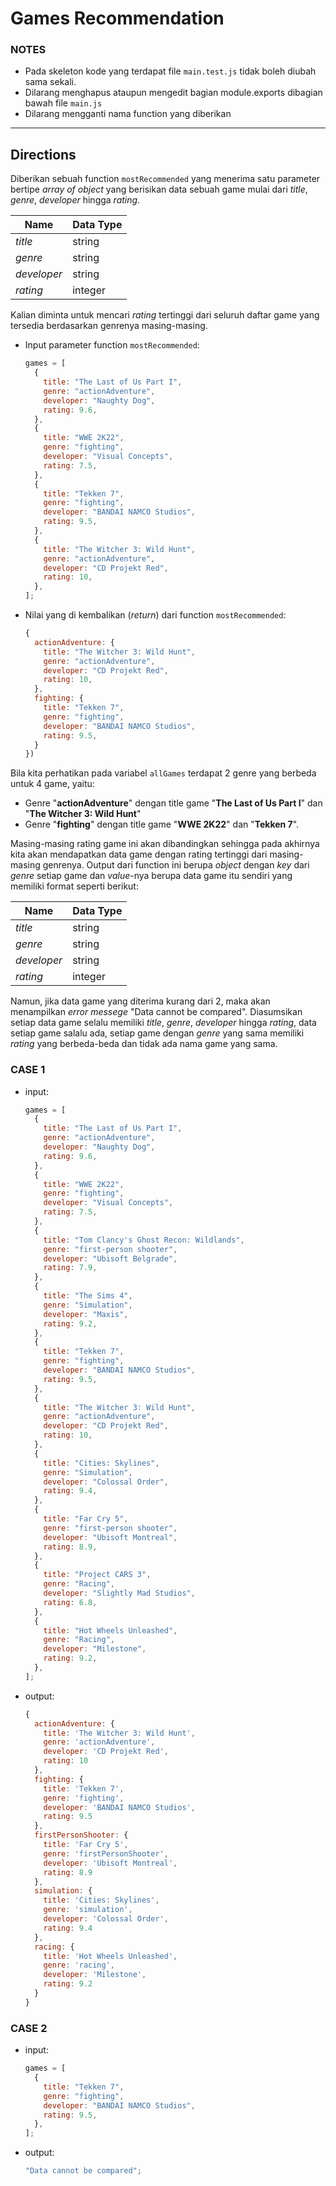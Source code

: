 # Games Recommendation

### NOTES

- Pada skeleton kode yang terdapat file `main.test.js` tidak boleh diubah sama sekali.
- Dilarang menghapus ataupun mengedit bagian module.exports dibagian bawah file `main.js`
- Dilarang mengganti nama function yang diberikan

---

## Directions

Diberikan sebuah function `mostRecommended` yang menerima satu parameter bertipe _array of object_ yang berisikan data sebuah game mulai dari _title_, _genre_, _developer_ hingga _rating_.

| Name        | Data Type |
| ----------- | --------- |
| _title_     | string    |
| _genre_     | string    |
| _developer_ | string    |
| _rating_    | integer   |

 Kalian diminta untuk mencari _rating_ tertinggi dari seluruh daftar game yang tersedia berdasarkan genrenya masing-masing.

- Input parameter function `mostRecommended`:

  ```js
  games = [
    {
      title: "The Last of Us Part I",
      genre: "actionAdventure",
      developer: "Naughty Dog",
      rating: 9.6,
    },
    {
      title: "WWE 2K22",
      genre: "fighting",
      developer: "Visual Concepts",
      rating: 7.5,
    },
    {
      title: "Tekken 7",
      genre: "fighting",
      developer: "BANDAI NAMCO Studios",
      rating: 9.5,
    },
    {
      title: "The Witcher 3: Wild Hunt",
      genre: "actionAdventure",
      developer: "CD Projekt Red",
      rating: 10,
    },
  ];
  ```

- Nilai yang di kembalikan (_return_) dari function `mostRecommended`:

  ```js
  {
    actionAdventure: {
      title: "The Witcher 3: Wild Hunt",
      genre: "actionAdventure",
      developer: "CD Projekt Red",
      rating: 10,
    },
    fighting: {
      title: "Tekken 7",
      genre: "fighting",
      developer: "BANDAI NAMCO Studios",
      rating: 9.5,
    }
  })
  ```

Bila kita perhatikan pada variabel `allGames` terdapat 2 genre yang berbeda untuk 4 game, yaitu:

- Genre "**actionAdventure**" dengan title game "**The Last of Us Part I**" dan "**The Witcher 3: Wild Hunt**"
- Genre "**fighting**" dengan title game "**WWE 2K22**" dan "**Tekken 7**".

Masing-masing rating game ini akan dibandingkan sehingga pada akhirnya kita akan mendapatkan data game dengan rating tertinggi dari masing-masing genrenya. Output dari function ini berupa _object_ dengan _key_ dari _genre_ setiap game dan _value_-nya berupa data game itu sendiri yang memiliki format seperti berikut:

| Name        | Data Type |
| ----------- | --------- |
| _title_     | string    |
| _genre_     | string    |
| _developer_ | string    |
| _rating_    | integer   |

Namun, jika data game yang diterima kurang dari 2, maka akan menampilkan _error messege_ "Data cannot be compared". Diasumsikan setiap data game selalu memiliki _title_, _genre_, _developer_ hingga _rating_, data setiap game salalu ada, setiap game dengan _genre_ yang sama memiliki _rating_ yang berbeda-beda dan tidak ada nama game yang sama.

### CASE 1

- input:

  ```js
  games = [
    {
      title: "The Last of Us Part I",
      genre: "actionAdventure",
      developer: "Naughty Dog",
      rating: 9.6,
    },
    {
      title: "WWE 2K22",
      genre: "fighting",
      developer: "Visual Concepts",
      rating: 7.5,
    },
    {
      title: "Tom Clancy's Ghost Recon: Wildlands",
      genre: "first-person shooter",
      developer: "Ubisoft Belgrade",
      rating: 7.9,
    },
    {
      title: "The Sims 4",
      genre: "Simulation",
      developer: "Maxis",
      rating: 9.2,
    },
    {
      title: "Tekken 7",
      genre: "fighting",
      developer: "BANDAI NAMCO Studios",
      rating: 9.5,
    },
    {
      title: "The Witcher 3: Wild Hunt",
      genre: "actionAdventure",
      developer: "CD Projekt Red",
      rating: 10,
    },
    {
      title: "Cities: Skylines",
      genre: "Simulation",
      developer: "Colossal Order",
      rating: 9.4,
    },
    {
      title: "Far Cry 5",
      genre: "first-person shooter",
      developer: "Ubisoft Montreal",
      rating: 8.9,
    },
    {
      title: "Project CARS 3",
      genre: "Racing",
      developer: "Slightly Mad Studios",
      rating: 6.8,
    },
    {
      title: "Hot Wheels Unleashed",
      genre: "Racing",
      developer: "Milestone",
      rating: 9.2,
    },
  ];
  ```

- output:
  ```js
  {
    actionAdventure: {
      title: 'The Witcher 3: Wild Hunt',
      genre: 'actionAdventure',
      developer: 'CD Projekt Red',
      rating: 10
    },
    fighting: {
      title: 'Tekken 7',
      genre: 'fighting',
      developer: 'BANDAI NAMCO Studios',
      rating: 9.5
    },
    firstPersonShooter: {
      title: 'Far Cry 5',
      genre: 'firstPersonShooter',
      developer: 'Ubisoft Montreal',
      rating: 8.9
    },
    simulation: {
      title: 'Cities: Skylines',
      genre: 'simulation',
      developer: 'Colossal Order',
      rating: 9.4
    },
    racing: {
      title: 'Hot Wheels Unleashed',
      genre: 'racing',
      developer: 'Milestone',
      rating: 9.2
    }
  }
  ```

### CASE 2

- input:

  ```js
  games = [
    {
      title: "Tekken 7",
      genre: "fighting",
      developer: "BANDAI NAMCO Studios",
      rating: 9.5,
    },
  ];
  ```

- output:
  ```js
  "Data cannot be compared";
  ```
